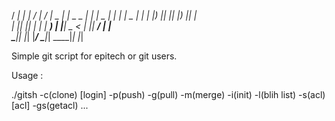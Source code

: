  / ___|_ _|_   _| / ___| / ___|  _ \|_ _|  _ \_   _|
| |  _ | |  | |   \___ \| |   | |_) || || |_) || |  
| |_| || |  | |    ___) | |___|  _ < | ||  __/ | |  
 \____|___| |_|   |____/ \____|_| \_\___|_|    |_|  

Simple git script for epitech or git users.

Usage :

./gitsh
	   -c(clone) [login] <repository>
           -p(push) <commit>
           -g(pull)
	   -m(merge) <commit>
           -i(init)
           -l(blih list)
           -s(acl) <repo> <user> [acl]
           -gs(getacl) 
	   ...
